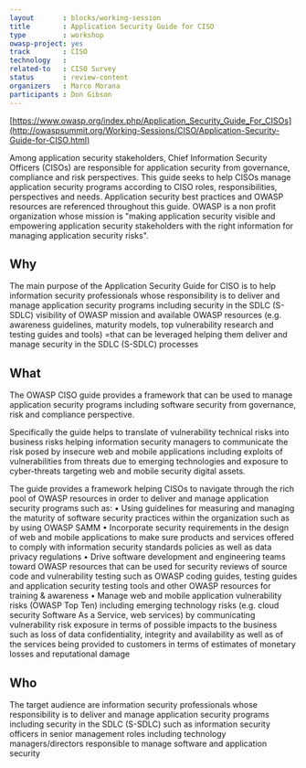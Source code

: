 ```yaml
---
layout       : blocks/working-session
title        : Application Security Guide for CISO
type         : workshop
owasp-project: yes
track        : CISO
technology   :
related-to   : CISO Survey
status       : review-content
organizers   : Marco Morana
participants : Don Gibson
---
```


[https://www.owasp.org/index.php/Application_Security_Guide_For_CISOs](http://owaspsummit.org/Working-Sessions/CISO/Application-Security-Guide-for-CISO.html)

Among application security stakeholders, Chief Information Security Officers (CISOs) are responsible for application security from governance, compliance and risk perspectives. This guide seeks to help CISOs manage application security programs according to CISO roles, responsibilities, perspectives and needs. Application security best practices and OWASP resources are referenced throughout this guide. OWASP is a non profit organization whose mission is "making application security visible and empowering application security stakeholders with the right information for managing application security risks".

## Why

The main purpose of the Application Security Guide for CISO is to help information security professionals whose responsibility is to deliver and manage application security programs including security in the SDLC (S-SDLC) visibility of OWASP mission and available OWASP resources (e.g. awareness guidelines, maturity models, top vulnerability research and testing guides and tools) =that can be leveraged helping them deliver and manage security in the SDLC (S-SDLC) processes

## What

The OWASP CISO guide provides a framework that can be used to manage application security programs including software security from governance, risk and compliance perspective.

Specifically the guide helps to translate of vulnerability technical risks into business risks helping information security managers to communicate the risk posed by insecure web and mobile applications including exploits of vulnerabilities from threats due to emerging technologies and exposure to cyber-threats targeting web and mobile security digital assets.

The guide provides a framework helping CISOs to navigate through the rich pool of OWASP resources in order to deliver and manage application security programs such as:
•	Using guidelines for measuring and managing the maturity of software security practices within the organization such as by using OWASP SAMM
•	Incorporate security requirements in the design of web and mobile applications to make sure products and services offered to comply with information security standards policies as well as data privacy regulations
•	Drive software development and engineering teams toward OWASP resources that can be used for security reviews of source code and vulnerability testing such as OWASP coding guides, testing guides and application security testing tools and other OWASP resources for training & awareness 
•	Manage web and mobile application vulnerability risks (OWASP Top Ten) including emerging technology risks (e.g. cloud security Software As a Service, web services) by communicating vulnerability risk exposure in terms of possible impacts to the business such as loss of data confidentiality, integrity and availability as well as of the services being provided to customers in terms of estimates of monetary losses and reputational damage

## Who

The target audience are information security professionals whose responsibility is to deliver and manage application security programs including security in the SDLC (S-SDLC) such as information security officers in senior management roles including technology managers/directors responsible to manage software and application security
